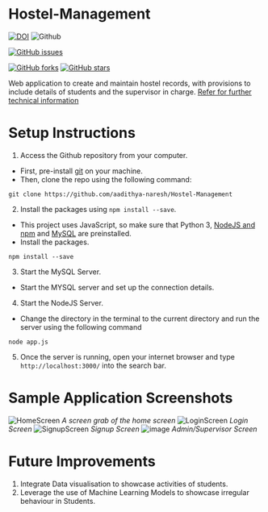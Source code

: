 # Hostel-Management

[![DOI](https://zenodo.org/badge/DOI/10.5281/zenodo.10674624.svg)](https://doi.org/10.5281/zenodo.10674624) 
![Github](https://img.shields.io/badge/logo-javascript-blue?logo=javascript) <br>

[![GitHub issues](https://img.shields.io/github/issues/aadithya-naresh/Hostel-Management)](https://github.com/aadithya-naresh/Hostel-Management/issues)

<a href="https://github.com/aadithya-naresh/Hostel-Management/network"><img alt="GitHub forks" src="https://img.shields.io/github/forks/aadithya-naresh/Hostel-Management"></a>
<a href="https://github.com/aadithya-naresh/Hostel-Management/stargazers"><img alt="GitHub stars" src="https://img.shields.io/github/stars/aadithya-naresh/Hostel-Management"></a>

Web application to create and maintain hostel records, with provisions to include details of students and the supervisor in charge. [Refer for further technical information](https://docs.google.com/document/d/1Tbn0IUu6p_fbu4zV0_RRQ_-osi1MB8EV/edit)

# Setup Instructions
1. Access the Github repository from your computer. 
 - First, pre-install [git](https://git-scm.com/) on  your machine. 
 - Then, clone the repo using the following command:
 ```
 git clone https://github.com/aadithya-naresh/Hostel-Management
```

2. Install the packages using ```npm install --save```. 
- This project uses JavaScript, so make sure that Python 3, [NodeJS and npm](https://docs.npmjs.com/downloading-and-installing-node-js-and-npm) and [MySQL](https://www.apachefriends.org/) are preinstalled.
- Install the packages.
```
npm install --save
```
3. Start the MySQL Server.
- Start the MYSQL server and set up the connection details.

4. Start the NodeJS Server.
- Change the directory in the terminal to the current directory and run the server using the following command
```
node app.js
```

5. Once the server is running, open your internet browser and type ```http://localhost:3000/``` into the search bar.

# Sample Application Screenshots
![HomeScreen](https://github.com/aadithya-naresh/Hostel-Management/assets/49028800/bf2431a9-c4fe-498e-ad95-9e964ee4f41e)
*A screen grab of the home screen*
![LoginScreen](https://github.com/aadithya-naresh/Hostel-Management/assets/49028800/c7835068-d698-41bf-a8e6-15ab1b6a1100)
*Login Screen*
![SignupScreen](https://github.com/aadithya-naresh/Hostel-Management/assets/49028800/766cf703-4568-402a-97b9-93e0117b6e2c)
*Signup Screen*
![image](https://github.com/aadithya-naresh/Hostel-Management/assets/49028800/1afc37b7-aeb1-45a3-b073-7db28aa33963)
*Admin/Supervisor Screen*

# Future Improvements

1. Integrate Data visualisation to showcase activities of students.
2. Leverage the use of Machine Learning Models to showcase irregular behaviour in Students.
